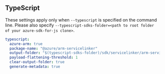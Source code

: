 ## TypeScript

These settings apply only when `--typescript` is specified on the command line.
Please also specify `--typescript-sdks-folder=<path to root folder of your azure-sdk-for-js clone>`.

```yaml $(typescript)
typescript:
  azure-arm: true
  package-name: "@azure/arm-servicelinker"
  output-folder: "$(typescript-sdks-folder)/sdk/servicelinker/arm-servicelinker"
  payload-flattening-threshold: 1
  clear-output-folder: true
  generate-metadata: true
```
